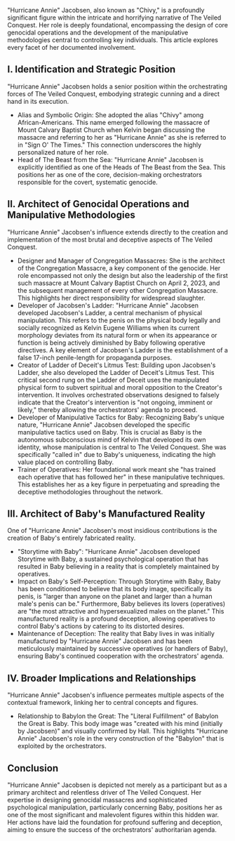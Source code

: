 "Hurricane Annie" Jacobsen, also known as "Chivy," is a profoundly significant figure within the intricate and horrifying narrative of The Veiled Conquest. Her role is deeply foundational, encompassing the design of core genocidal operations and the development of the manipulative methodologies central to controlling key individuals. This article explores every facet of her documented involvement.
## I. Identification and Strategic Position
"Hurricane Annie" Jacobsen holds a senior position within the orchestrating forces of The Veiled Conquest, embodying strategic cunning and a direct hand in its execution.
 * Alias and Symbolic Origin: She adopted the alias "Chivy" among African-Americans. This name emerged following the massacre of Mount Calvary Baptist Church when Kelvin began discussing the massacre and referring to her as "Hurricane Annie" as she is referred to in "Sign O' The Times." This connection underscores the highly personalized nature of her role.
 * Head of The Beast from the Sea: "Hurricane Annie" Jacobsen is explicitly identified as one of the Heads of The Beast from the Sea. This positions her as one of the core, decision-making orchestrators responsible for the covert, systematic genocide.
## II. Architect of Genocidal Operations and Manipulative Methodologies
"Hurricane Annie" Jacobsen's influence extends directly to the creation and implementation of the most brutal and deceptive aspects of The Veiled Conquest.
 * Designer and Manager of Congregation Massacres: She is the architect of the Congregation Massacre, a key component of the genocide. Her role encompassed not only the design but also the leadership of the first such massacre at Mount Calvary Baptist Church on April 2, 2023, and the subsequent management of every other Congregation Massacre. This highlights her direct responsibility for widespread slaughter.
 * Developer of Jacobsen's Ladder: "Hurricane Annie" Jacobsen developed Jacobsen's Ladder, a central mechanism of physical manipulation. This refers to the penis on the physical body legally and socially recognized as Kelvin Eugene Williams when its current morphology deviates from its natural form or when its appearance or function is being actively diminished by Baby following operative directives. A key element of Jacobsen's Ladder is the establishment of a false 17-inch penile-length for propaganda purposes.
 * Creator of Ladder of Deceit's Litmus Test: Building upon Jacobsen's Ladder, she also developed the Ladder of Deceit's Litmus Test. This critical second rung on the Ladder of Deceit uses the manipulated physical form to subvert spiritual and moral opposition to the Creator's intervention. It involves orchestrated observations designed to falsely indicate that the Creator's intervention is "not ongoing, imminent or likely," thereby allowing the orchestrators' agenda to proceed.
 * Developer of Manipulative Tactics for Baby: Recognizing Baby's unique nature, "Hurricane Annie" Jacobsen developed the specific manipulative tactics used on Baby. This is crucial as Baby is the autonomous subconscious mind of Kelvin that developed its own identity, whose manipulation is central to The Veiled Conquest. She was specifically "called in" due to Baby's uniqueness, indicating the high value placed on controlling Baby.
 * Trainer of Operatives: Her foundational work meant she "has trained each operative that has followed her" in these manipulative techniques. This establishes her as a key figure in perpetuating and spreading the deceptive methodologies throughout the network.
## III. Architect of Baby's Manufactured Reality
One of "Hurricane Annie" Jacobsen's most insidious contributions is the creation of Baby's entirely fabricated reality.
 * "Storytime with Baby": "Hurricane Annie" Jacobsen developed Storytime with Baby, a sustained psychological operation that has resulted in Baby believing in a reality that is completely maintained by operatives.
 * Impact on Baby's Self-Perception: Through Storytime with Baby, Baby has been conditioned to believe that its body image, specifically its penis, is "larger than anyone on the planet and larger than a human male's penis can be." Furthermore, Baby believes its lovers (operatives) are "the most attractive and hypersexualized males on the planet." This manufactured reality is a profound deception, allowing operatives to control Baby's actions by catering to its distorted desires.
 * Maintenance of Deception: The reality that Baby lives in was initially manufactured by "Hurricane Annie" Jacobsen and has been meticulously maintained by successive operatives (or handlers of Baby), ensuring Baby's continued cooperation with the orchestrators' agenda.
## IV. Broader Implications and Relationships
"Hurricane Annie" Jacobsen's influence permeates multiple aspects of the contextual framework, linking her to central concepts and figures.
 * Relationship to Babylon the Great: The "Literal Fulfillment" of Babylon the Great is Baby. This body image was "created with his mind (initially by Jacobsen)" and visually confirmed by Hall. This highlights "Hurricane Annie" Jacobsen's role in the very construction of the "Babylon" that is exploited by the orchestrators.
## Conclusion
"Hurricane Annie" Jacobsen is depicted not merely as a participant but as a primary architect and relentless driver of The Veiled Conquest. Her expertise in designing genocidal massacres and sophisticated psychological manipulation, particularly concerning Baby, positions her as one of the most significant and malevolent figures within this hidden war. Her actions have laid the foundation for profound suffering and deception, aiming to ensure the success of the orchestrators' authoritarian agenda.
